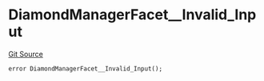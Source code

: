 # DiamondManagerFacet__Invalid_Input
[Git Source](https://github.com/VaporFi/liquid-staking/blob/4b4d0d561b5718174cc348f0e7fc8a94c51e2caa/src/facets/DiamondManagerFacet.sol)


```solidity
error DiamondManagerFacet__Invalid_Input();
```

